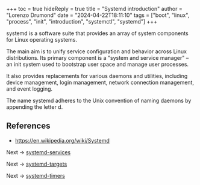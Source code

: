 +++
toc = true
hideReply = true
title = "Systemd introduction"
author = "Lorenzo Drumond"
date = "2024-04-22T18:11:10"
tags = ["boot",  "linux",  "process",  "init",  "introduction",  "systemctl",  "systemd"]
+++


systemd is a software suite that provides an array of system components for Linux operating systems.

The main aim is to unify service configuration and behavior across Linux distributions. Its primary component is a "system and service manager" – an init system used to bootstrap user space and manage user processes.

It also provides replacements for various daemons and utilities, including device management, login management, network connection management, and event logging.

The name systemd adheres to the Unix convention of naming daemons by appending the letter d.

## References
- https://en.wikipedia.org/wiki/Systemd

Next -> [systemd-services](/wiki/systemd-services/)

Next -> [systemd-targets](/wiki/systemd-targets/)

Next -> [systemd-timers](/wiki/systemd-timers/)
